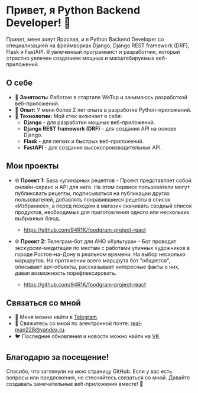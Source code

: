 # Привет, я Python Backend Developer! 🐍

Привет, меня зовут Ярослав, и я Python Backend Developer со специализацией на фреймворках Django, Django REST framework (DRF), Flask и FastAPI. Я увлеченный программист и разработчик, который страстно увлечен созданием мощных и масштабируемых веб-приложений.

## О себе

- 💼 **Занятость:** Работаю в стартапе WeTop и занимаюсь разработкой веб-приложений.
- 🌱 **Опыт:** У меня более 2 лет опыта в разработке Python-приложений.
- 🚀 **Технологии:** Мой стек включает в себя:
  - **Django** - для разработки мощных веб-приложений.
  - **Django REST framework (DRF)** - для создания API на основе Django.
  - **Flask** - для легких и быстрых веб-приложений.
  - **FastAPI** - для создания высокопроизводительных API.

## Мои проекты

- 🌐 **Проект 1:** База кулинарных рецептов - Проект представляет собой онлайн-сервис и API для него. На этом сервисе пользователи могут публиковать рецепты, подписываться на публикации других пользователей, добавлять понравившиеся рецепты в список «Избранное», а перед походом в магазин скачивать сводный список продуктов, необходимых для приготовления одного или нескольких выбранных блюд.
  - https://github.com/94R1K/foodgram-project-react
  
- 🌐 **Проект 2:** Телеграм-бот для АНО «Культура» - Бот проводит экскурсии-медитации по местам с работами уличных художников в городе Ростов-на-Дону в реальном времени. На выбор несколько маршрутов. На протяжении всего маршрута бот "общается", описывает арт-объекты, рассказывает интересные факты о них, давая возможность порефлексировать.
  - https://github.com/94R1K/foodgram-project-react

## Связаться со мной

- 💬 Меня можно найти в [Telegram](https://t.me/yallluv).
- 📧 Свяжитесь со мной по электронной почте: real-man228@yandex.ru.
- 🐦 Последние обновления и новости можно найти на [VK](https://vk.com/yalluv).

## Благодарю за посещение!

Спасибо, что заглянули на мою страницу GitHub. Если у вас есть вопросы или предложения, не стесняйтесь связаться со мной. Давайте создавать замечательные веб-приложения вместе! 🚀
